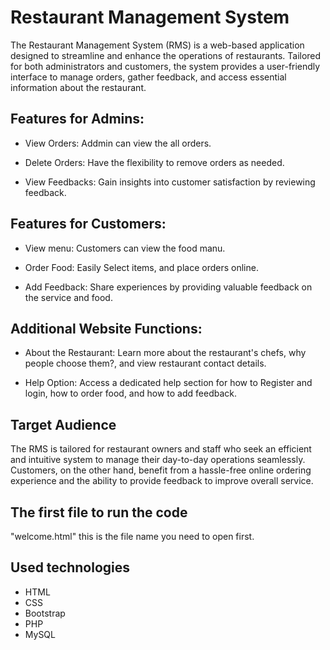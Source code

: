 
# Restaurant Management System

The Restaurant Management System (RMS) is a web-based application designed to streamline and enhance the operations of restaurants. Tailored for both administrators and customers, the system provides a user-friendly interface to manage orders, gather feedback, and access essential information about the restaurant.


## Features for Admins: 

- View Orders: Addmin can view the all orders.

- Delete Orders: Have the flexibility to remove orders as needed.

- View Feedbacks: Gain insights into customer satisfaction by reviewing feedback.


## Features for Customers: 

- View menu: Customers can view the food manu.

- Order Food: Easily Select items, and place orders online.

- Add Feedback: Share experiences by providing valuable feedback on the service and food.

## Additional Website Functions:

- About the Restaurant: Learn more about the restaurant's chefs, why people choose them?, and view restaurant contact details.

- Help Option: Access a dedicated help section for how to Register and login, how to order food, and how to add feedback.


## Target Audience

The RMS is tailored for restaurant owners and staff who seek an efficient and intuitive system to manage their day-to-day operations seamlessly. Customers, on the other hand, benefit from a hassle-free online ordering experience and the ability to provide feedback to improve overall service.

## The first file to run the code

"welcome.html" this is the file name you need to open first.

## Used technologies
- HTML
- CSS
- Bootstrap
- PHP
- MySQL
